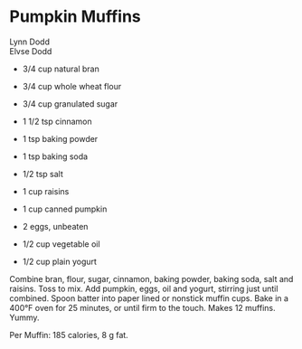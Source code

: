 # Pumpkin Muffins

Lynn Dodd<br/>
Elvse Dodd

- 3/4 cup natural bran
- 3/4 cup whole wheat flour
- 3/4 cup granulated sugar
- 1 1/2 tsp cinnamon
- 1 tsp baking powder
- 1 tsp baking soda

- 1/2 tsp salt
- 1 cup raisins
- 1 cup canned pumpkin
- 2 eggs, unbeaten
- 1/2 cup vegetable oil
- 1/2 cup plain yogurt

Combine bran, flour, sugar, cinnamon, baking powder, baking soda, salt and raisins. Toss to mix. Add pumpkin, eggs, oil and yogurt, stirring just until combined. Spoon batter into paper lined or nonstick muffin cups.  Bake in a 400°F oven for 25 minutes, or until firm to the touch. Makes 12 muffins. Yummy.

Per Muffin: 185 calories, 8 g fat.